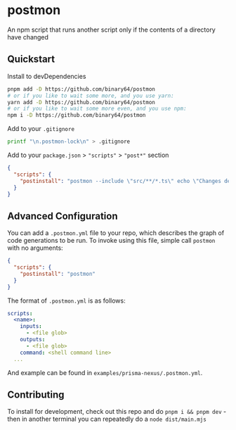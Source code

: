 # postmon

An npm script that runs another script only if the contents of a directory have changed

## Quickstart

Install to devDependencies

```bash
pnpm add -D https://github.com/binary64/postmon
# or if you like to wait some more, and you use yarn:
yarn add -D https://github.com/binary64/postmon
# or if you like to wait some more even, and you use npm:
npm i -D https://github.com/binary64/postmon
```

Add to your `.gitignore`

```bash
printf "\n.postmon-lock\n" > .gitignore
```

Add to your `package.json` > `"scripts"` > `"post*"` section

```json
{
  "scripts": {
    "postinstall": "postmon --include \"src/**/*.ts\" echo \"Changes detected in your files\""
  }
}
```

## Advanced Configuration

You can add a `.postmon.yml` file to your repo, which describes the graph of code generations to be run. To invoke using this file, simple call `postmon` with no arguments:

```json
{
  "scripts": {
    "postinstall": "postmon"
  }
}
```

The format of `.postmon.yml` is as follows:

```yml
scripts:
  <name>:
    inputs:
      - <file glob>
    outputs:
      - <file glob>
    command: <shell command line>
  ...
```

And example can be found in `examples/prisma-nexus/.postmon.yml`.


## Contributing

To install for development, check out this repo and do `pnpm i && pnpm dev` - then in another terminal you can repeatedly do a `node dist/main.mjs`

